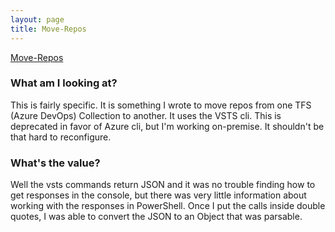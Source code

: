 ```yaml
---
layout: page
title: Move-Repos
---
```


[Move-Repos](https://github.com/kenhansen01/AdminPowershell/blob/master/Move-Repos.ps1)

### What am I looking at?
This is fairly specific. It is something I wrote to move repos from one TFS (Azure DevOps) Collection to another. It uses the VSTS cli. This is deprecated in favor of Azure cli, but I'm working on-premise. It shouldn't be that hard to reconfigure.

### What's the value?
Well the vsts commands return JSON and it was no trouble finding how to get responses in the console, but there was very little information about working with the responses in PowerShell. Once I put the calls inside double quotes, I was able to convert the JSON to an Object that was parsable.
